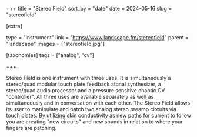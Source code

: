 +++
title = "Stereo Field"
sort_by = "date"
date = 2024-05-16
slug = "stereofield"

[extra]

type = "instrument"
link = "https://www.landscape.fm/stereofield"
parent = "landscape"
images = ["stereofield.jpg"]

[taxonomies]
tags = ["analog", "cv"]

+++

Stereo Field is one instrument with three uses. It is simultaneously a stereo/quad modular touch plate feedback atonal synthesizer, a stereo/quad audio processor and a pressure sensitive chaotic CV "controller". All three uses are available separately as well as simultaneously and in conversation with each other. The Stereo Field allows its user to manipulate and patch two analog stereo preamp circuits via touch plates. By utilizing skin conductivity as new paths for current to follow you are creating "new circuits" and new sounds in relation to where your fingers are patching. 
